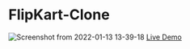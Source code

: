 # FlipKart-Clone
![Screenshot from 2022-01-13 13-39-18](https://user-images.githubusercontent.com/60247161/149291402-d9fd3f9e-822b-4c64-be59-74df8abf4283.png)
[Live Demo](https://kalpshah485.github.io/Flipkart-clone/)
